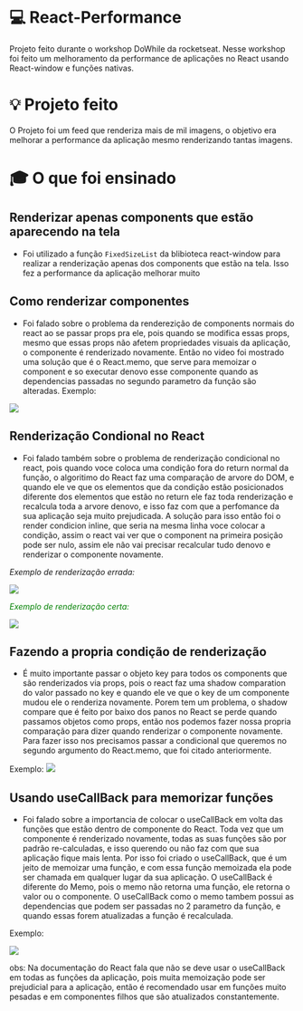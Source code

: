 #  :computer: React-Performance
Projeto feito durante o workshop DoWhile da rocketseat. Nesse workshop foi feito um melhoramento da performance de aplicações no React usando React-window e funções nativas. 

# :bulb: Projeto feito

O Projeto foi um feed que renderiza mais de mil imagens, o objetivo era melhorar a performance da aplicação mesmo renderizando tantas
imagens.

# :mortar_board: O que foi ensinado
  
  ## Renderizar apenas components que estão aparecendo na tela
  
  - Foi utilizado a função `FixedSizeList` da blibioteca react-window para realizar a renderização apenas dos components que estão na tela. 
  Isso fez a performance da aplicação melhorar muito
  
  ## Como renderizar componentes
  
  - Foi falado sobre o problema da renderezição de components normais do react ao se passar props pra ele, pois quando se modifica essas props, mesmo que essas
  props não afetem propriedades visuais da aplicação, o componente é renderizado novamente. Então no video foi mostrado uma solução que é
  o React.memo, que serve para memoizar o component e so executar denovo esse componente quando as dependencias passadas no segundo parametro da função
  são alteradas. Exemplo:
  
   <img src="./github/exemplo1.png" />
  
  ## Renderização Condional no React
  
  - Foi falado também sobre o problema de renderização condicional no react, pois quando voce coloca uma condição fora do return normal da função, o algoritimo do React faz uma comparação de arvore do DOM, e quando ele ve que os elementos que da condição estão posicionados diferente dos elementos que estão no return ele faz toda renderização e recalcula toda a arvore denovo, e isso faz com
  que a perfomance da sua aplicação seja muito prejudicada. A solução para isso então foi o render condicion inline, que seria na mesma linha voce colocar
  a condição, assim o react vai ver que o component na primeira posição pode ser nulo, assim ele não vai precisar recalcular tudo denovo e renderizar o componente
  novamente.
  
  <span color="red"> *Exemplo de renderização errada:* </span>
  
   <img src="./github/renderErrado.png" />
  
  
  <span style="color:green"> *Exemplo de renderização certa:* </span>
  
   <img src="./github/renderCerta.png" />

## Fazendo a propria condição de renderização

 - É muito importante passar o objeto key para todos os components que são renderizados via props, pois o react faz uma shadow comparation do valor passado no key
 e quando ele ve que o key de um componente mudou ele o renderiza novamente. Porem tem um problema, o shadow compare que é feito por baixo dos panos no React
 se perde quando passamos objetos como props, então nos podemos fazer nossa propria comparação para dizer quando renderizar o componente novamente. Para fazer isso
 nos precisamos passar a condicional que queremos no segundo argumento do React.memo, que foi citado anteriormente. 
 
 
 Exemplo: <img src="./github/Exemplorender.png" />
 
 ## Usando useCallBack para memorizar funções
 
 - Foi falado sobre a importancia de colocar o useCallBack em volta das funções que estão dentro de componente do React. Toda vez que um componente é renderizado
 novamente, todas as suas funções são por padrão re-calculadas, e isso querendo ou não faz com que sua aplicação fique mais lenta. Por isso foi criado o useCallBack, que é um jeito de memoizar uma função, e com essa função memoizada ela pode ser chamada em qualquer lugar da sua aplicação. O useCallBack é diferente
 do Memo, pois o memo não retorna uma função, ele retorna o valor ou o componente. O useCallBack como o memo tambem possui as dependencias que podem ser passadas
 no 2 parametro da função, e quando essas forem atualizadas a função é recalculada.
 
 Exemplo: 
 
 <img src="./github/ExempleCallBack.png" />
 
 obs: Na documentação do React fala que não se deve usar o useCallBack em todas as funções da aplicação, pois muita memoização pode ser prejudicial para a aplicação, então é recomendado usar em funções muito pesadas e em componentes filhos que são atualizados constantemente.  
